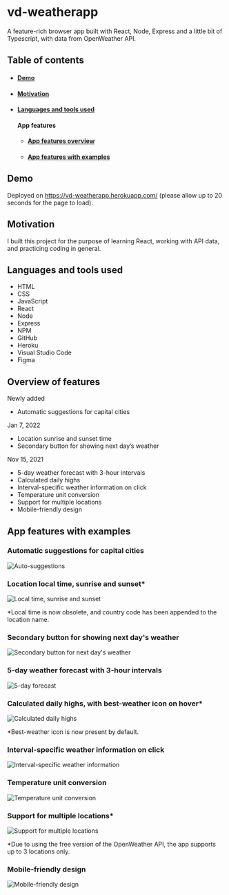 # vd-weatherapp

A feature-rich browser app built with React, Node, Express and a little bit of Typescript, with data from OpenWeather API.

## Table of contents

- #### [Demo](https://github.com/DevDimov/react-openweather-app#demo)
- #### [Motivation](https://github.com/DevDimov/react-openweather-app#motivation)
- #### [Languages and tools used](https://github.com/DevDimov/react-openweather-app#languages-and-tools-used)
    #### App features
    - #### [App features overview](https://github.com/DevDimov/react-openweather-app#app-features-overview)
    - #### [App features with examples](https://github.com/DevDimov/react-openweather-app#app-features-with-examples)

## Demo

Deployed on https://vd-weatherapp.herokuapp.com/ (please allow up to 20 seconds for the page to load).

## Motivation

I built this project for the purpose of learning React, working with API data, and practicing coding in general.

## Languages and tools used

- HTML
- CSS
- JavaScript
- React
- Node
- Express
- NPM
- GitHub
- Heroku
- Visual Studio Code
- Figma

## Overview of features

Newly added

- Automatic suggestions for capital cities

Jan 7, 2022

- Location sunrise and sunset time
- Secondary button for showing next day’s weather

Nov 15, 2021

- 5-day weather forecast with 3-hour intervals
- Calculated daily highs
- Interval-specific weather information on click
- Temperature unit conversion
- Support for multiple locations
- Mobile-friendly design

## App features with examples

### Automatic suggestions for capital cities

![Auto-suggestions](https://raw.githubusercontent.com/DevDimov/react-openweather-app/main/client/public/images/gifs/auto-suggestions.gif "Automatic suggestions for capital cities")

### Location local time, sunrise and sunset*

![Local time, sunrise and sunset](https://raw.githubusercontent.com/DevDimov/react-openweather-app/main/client/public/images/gifs/location-details.gif "Local time, sunrise and sunset")

*Local time is now obsolete, and country code has been appended to the location name.

### Secondary button for showing next day's weather

![Secondary button for next day's weather](https://raw.githubusercontent.com/DevDimov/react-openweather-app/main/client/public/images/gifs/daytab-increment-button.gif "Secondary button for next day's weather")

### 5-day weather forecast with 3-hour intervals

![5-day forecast](https://raw.githubusercontent.com/DevDimov/react-openweather-app/main/client/public/images/gifs/5-day-forecast.gif "5-day forecast")

### Calculated daily highs, with best-weather icon on hover*

![Calculated daily highs](https://raw.githubusercontent.com/DevDimov/react-openweather-app/main/client/public/images/gifs/calc-daily-max.gif "Calculated daily highs")

*Best-weather icon is now present by default.

### Interval-specific weather information on click

![Interval-specific weather information](https://raw.githubusercontent.com/DevDimov/react-openweather-app/main/client/public/images/gifs/hour-details.gif "Interval-specific weather information")

### Temperature unit conversion

![Temperature unit conversion](https://raw.githubusercontent.com/DevDimov/react-openweather-app/main/client/public/images/gifs/unit-conversion.gif "Temperature unit conversion")

### Support for multiple locations*

![Support for multiple locations](https://raw.githubusercontent.com/DevDimov/react-openweather-app/main/client/public/images/gifs/multiple-locations.gif "Support for multiple locations")

*Due to using the free version of the OpenWeather API, the app supports up to 3 locations only.

### Mobile-friendly design

![Mobile-friendly design](https://raw.githubusercontent.com/DevDimov/react-openweather-app/main/client/public/images/gifs/responsive-design.gif "Mobile-friendly design")